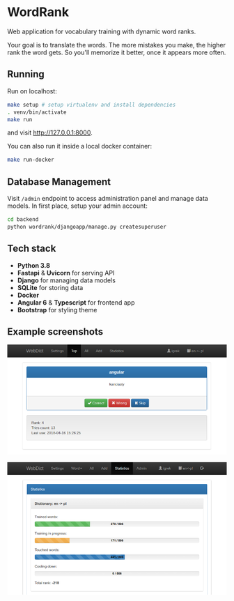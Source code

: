 # WordRank

Web application for vocabulary training with dynamic word ranks.

Your goal is to translate the words. 
The more mistakes you make, the higher rank the word gets.
So you'll memorize it better, once it appears more often.

## Running

Run on localhost:

```bash
make setup # setup virtualenv and install dependencies
. venv/bin/activate
make run
```

and visit http://127.0.0.1:8000.

You can also run it inside a local docker container:

```bash
make run-docker
```

## Database Management
Visit `/admin` endpoint to access administration panel and manage data models.
In first place, setup your admin account:
```bash
cd backend
python wordrank/djangoapp/manage.py createsuperuser
```

## Tech stack

- **Python 3.8**
- **Fastapi** & **Uvicorn** for serving API
- **Django** for managing data models
- **SQLite** for storing data
- **Docker**
- **Angular 6** & **Typescript** for frontend app
- **Bootstrap** for styling theme

## Example screenshots

![](./docs/img/screen-1.png)

![](./docs/img/screen-2.png)
